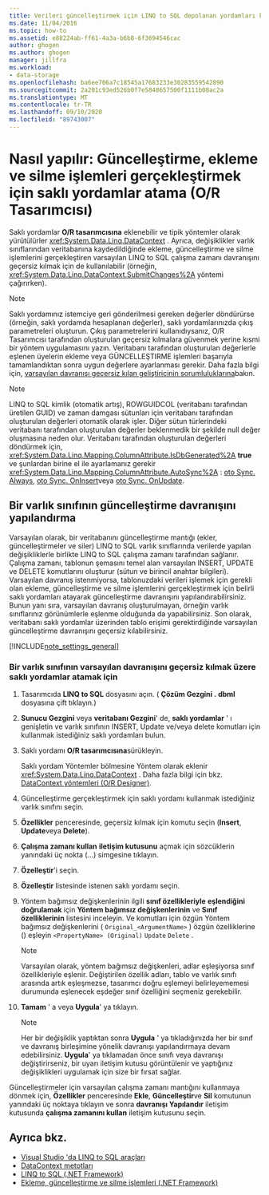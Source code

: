 ```yaml
---
title: Verileri güncelleştirmek için LINQ to SQL depolanan yordamları kullanın
ms.date: 11/04/2016
ms.topic: how-to
ms.assetid: e88224ab-ff61-4a3a-b6b8-6f3694546cac
author: ghogen
ms.author: ghogen
manager: jillfra
ms.workload:
- data-storage
ms.openlocfilehash: ba6ee706a7c18545a17683233e30283559542890
ms.sourcegitcommit: 2a201c93ed526b0f7e5848657500f1111b08ac2a
ms.translationtype: MT
ms.contentlocale: tr-TR
ms.lasthandoff: 09/10/2020
ms.locfileid: "89743007"
---
```

# <a name="how-to-assign-stored-procedures-to-perform-updates-inserts-and-deletes-or-designer"></a>Nasıl yapılır: Güncelleştirme, ekleme ve silme işlemleri gerçekleştirmek için saklı yordamlar atama (O/R Tasarımcısı)

Saklı yordamlar **O/R tasarımcısına** eklenebilir ve tipik yöntemler olarak yürütülürler <xref:System.Data.Linq.DataContext> . Ayrıca, değişiklikler varlık sınıflarından veritabanına kaydedildiğinde ekleme, güncelleştirme ve silme işlemlerini gerçekleştiren varsayılan LINQ to SQL çalışma zamanı davranışını geçersiz kılmak için de kullanılabilir (örneğin, <xref:System.Data.Linq.DataContext.SubmitChanges%2A> yöntemi çağırırken).

> [!NOTE]
> Saklı yordamınız istemciye geri gönderilmesi gereken değerler döndürürse (örneğin, saklı yordamda hesaplanan değerler), saklı yordamlarınızda çıkış parametreleri oluşturun. Çıkış parametrelerini kullanıdıysanız, O/R Tasarımcısı tarafından oluşturulan geçersiz kılmalara güvenmek yerine kısmi bir yöntem uygulamasını yazın. Veritabanı tarafından oluşturulan değerlerle eşlenen üyelerin ekleme veya GÜNCELLEŞTIRME işlemleri başarıyla tamamlandıktan sonra uygun değerlere ayarlanması gerekir. Daha fazla bilgi için, [varsayılan davranışı geçersiz kılan geliştiricinin sorumluluklarına](/dotnet/framework/data/adonet/sql/linq/responsibilities-of-the-developer-in-overriding-default-behavior)bakın.

> [!NOTE]
> LINQ to SQL kimlik (otomatik artış), ROWGUIDCOL (veritabanı tarafından üretilen GUID) ve zaman damgası sütunları için veritabanı tarafından oluşturulan değerleri otomatik olarak işler. Diğer sütun türlerindeki veritabanı tarafından oluşturulan değerler beklenmedik bir şekilde null değer oluşmasına neden olur. Veritabanı tarafından oluşturulan değerleri döndürmek için, <xref:System.Data.Linq.Mapping.ColumnAttribute.IsDbGenerated%2A> **true** ve şunlardan birine el ile ayarlamanız gerekir <xref:System.Data.Linq.Mapping.ColumnAttribute.AutoSync%2A> : [oto Sync. Always](<xref:System.Data.Linq.Mapping.AutoSync.Always>), [oto Sync. OnInsert](<xref:System.Data.Linq.Mapping.AutoSync.OnInsert>)veya [oto Sync. OnUpdate](<xref:System.Data.Linq.Mapping.AutoSync.OnUpdate>).

## <a name="configure-the-update-behavior-of-an-entity-class"></a>Bir varlık sınıfının güncelleştirme davranışını yapılandırma

Varsayılan olarak, bir veritabanını güncelleştirme mantığı (ekler, güncelleştirmeler ve siler) LINQ to SQL varlık sınıflarında verilerde yapılan değişikliklerle birlikte LINQ to SQL çalışma zamanı tarafından sağlanır. Çalışma zamanı, tablonun şemasını temel alan varsayılan INSERT, UPDATE ve DELETE komutlarını oluşturur (sütun ve birincil anahtar bilgileri). Varsayılan davranış istenmiyorsa, tablonuzdaki verileri işlemek için gerekli olan ekleme, güncelleştirme ve silme işlemlerini gerçekleştirmek için belirli saklı yordamları atayarak güncelleştirme davranışını yapılandırabilirsiniz. Bunun yanı sıra, varsayılan davranış oluşturulmayan, örneğin varlık sınıflarınız görünümlerle eşlenme olduğunda da yapabilirsiniz. Son olarak, veritabanı saklı yordamlar üzerinden tablo erişimi gerektirdiğinde varsayılan güncelleştirme davranışını geçersiz kılabilirsiniz.

[!INCLUDE[note_settings_general](../data-tools/includes/note_settings_general_md.md)]

### <a name="to-assign-stored-procedures-to-override-the-default-behavior-of-an-entity-class"></a>Bir varlık sınıfının varsayılan davranışını geçersiz kılmak üzere saklı yordamlar atamak için

1. Tasarımcıda **LINQ to SQL** dosyasını açın. ( **Çözüm Gezgini** **. dbml** dosyasına çift tıklayın.)

2. **Sunucu Gezgini** veya **veritabanı Gezgini**' de, **saklı yordamlar** ' ı genişletin ve varlık sınıfının INSERT, Update ve/veya delete komutları için kullanmak istediğiniz saklı yordamları bulun.

3. Saklı yordamı **O/R tasarımcısına**sürükleyin.

     Saklı yordam Yöntemler bölmesine Yöntem olarak eklenir <xref:System.Data.Linq.DataContext> . Daha fazla bilgi için bkz. [DataContext yöntemleri (O/R Designer)](../data-tools/datacontext-methods-o-r-designer.md).

4. Güncelleştirme gerçekleştirmek için saklı yordamı kullanmak istediğiniz varlık sınıfını seçin.

5. **Özellikler** penceresinde, geçersiz kılmak için komutu seçin (**Insert**, **Update**veya **Delete**).

6. **Çalışma zamanı kullan** **iletişim kutusunu** açmak için sözcüklerin yanındaki üç nokta (...) simgesine tıklayın.

7. **Özelleştir**'i seçin.

8. **Özelleştir** listesinde istenen saklı yordamı seçin.

9. Yöntem bağımsız değişkenlerinin ilgili **sınıf özellikleriyle** **eşlendiğini doğrulamak** için **Yöntem bağımsız değişkenlerinin** ve **Sınıf özelliklerinin** listesini inceleyin. Ve komutları için özgün Yöntem bağımsız değişkenlerini ( `Original_<ArgumentName>` ) özgün özelliklerine () eşleyin `<PropertyName> (Original)` `Update` `Delete` .

    > [!NOTE]
    > Varsayılan olarak, yöntem bağımsız değişkenleri, adlar eşleşiyorsa sınıf özellikleriyle eşlenir. Değiştirilen özellik adları, tablo ve varlık sınıfı arasında artık eşleşmezse, tasarımcı doğru eşlemeyi belirleyememesi durumunda eşlenecek eşdeğer sınıf özelliğini seçmeniz gerekebilir.

10. **Tamam** ' a veya **Uygula**' ya tıklayın.

    > [!NOTE]
    > Her bir değişiklik yaptıktan sonra **Uygula** ' ya tıkladığınızda her bir sınıf ve davranış birleşimine yönelik davranışı yapılandırmaya devam edebilirsiniz. **Uygula**' ya tıklamadan önce sınıfı veya davranışı değiştirirseniz, bir uyarı iletişim kutusu görüntülenir ve yaptığınız değişiklikleri uygulamak için size bir fırsat sağlar.

Güncelleştirmeler için varsayılan çalışma zamanı mantığını kullanmaya dönmek için, **Özellikler** penceresinde **Ekle**, **Güncelleştir**ve **Sil** komutunun yanındaki üç noktaya tıklayın ve sonra **davranışı Yapılandır** iletişim kutusunda **çalışma zamanını kullan** iletişim kutusunu seçin.

## <a name="see-also"></a>Ayrıca bkz.

- [Visual Studio 'da LINQ to SQL araçları](../data-tools/linq-to-sql-tools-in-visual-studio2.md)
- [DataContext metotları](../data-tools/datacontext-methods-o-r-designer.md)
- [LINQ to SQL (.NET Framework)](/dotnet/framework/data/adonet/sql/linq/index)
- [Ekleme, güncelleştirme ve silme işlemleri (.NET Framework)](/dotnet/framework/data/adonet/sql/linq/insert-update-and-delete-operations)
